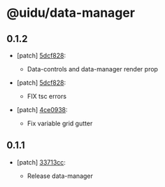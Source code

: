 # @uidu/data-manager

## 0.1.2
- [patch] [5dcf828](https://github.org/uidu-org/guidu/commits/5dcf828):

  - Data-controls and data-manager render prop
- [patch] [5dcf828](https://github.org/uidu-org/guidu/commits/5dcf828):

  - FIX tsc errors
- [patch] [4ce0938](https://github.org/uidu-org/guidu/commits/4ce0938):

  - Fix variable grid gutter

## 0.1.1
- [patch] [33713cc](https://github.org/uidu-org/guidu/commits/33713cc):

  - Release data-manager
